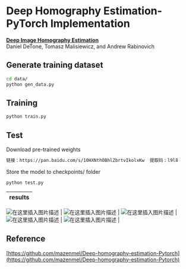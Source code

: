 # Deep Homography Estimation- PyTorch Implementation
[**Deep Image Homography Estimation**](https://arxiv.org/pdf/1606.03798.pdf)<br>
Daniel DeTone, Tomasz Malisiewicz, and Andrew Rabinovich
      
## Generate training dataset
```bash
cd data/
python gen_data.py
```
## Training
```bash 
python train.py
```
## Test
Download pre-trained weights
```bash 
链接：https://pan.baidu.com/s/10HXNthOBhlZbrtvIkolxKw 	提取码：l9l8 
```
Store the model to checkpoints/ folder
```bash 
python test.py
```

results | 
---   | 
![在这里插入图片描述](https://img-blog.csdnimg.cn/20210323211344844.png?x-oss-process)
 | 
![在这里插入图片描述](https://img-blog.csdnimg.cn/20210323211415816.png?x-oss-process)
 | 
![在这里插入图片描述](https://img-blog.csdnimg.cn/20210323211439899.png?x-oss-process)
 | 
![在这里插入图片描述](https://img-blog.csdnimg.cn/20210323211457964.png?x-oss-process)
 | 
![在这里插入图片描述](https://img-blog.csdnimg.cn/20210323211530847.png?x-oss-process)
 | 

##  Reference
[https://github.com/mazenmel/Deep-homography-estimation-Pytorch](https://github.com/mazenmel/Deep-homography-estimation-Pytorch)
